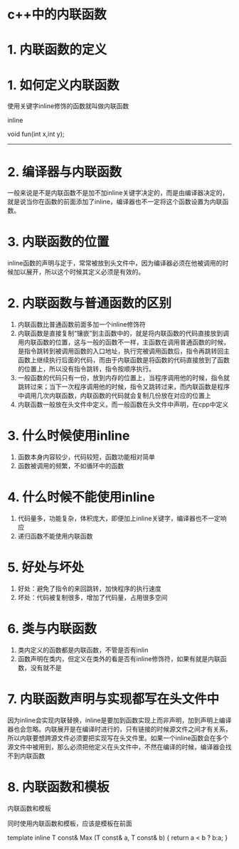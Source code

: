 # c++中的内联函数

# 1. 内联函数的定义

# 1. 如何定义内联函数

使用关键字inline修饰的函数就叫做内联函数

inline

void fun(int x,int y);

---

# 2. 编译器与内联函数

一般来说是不是内联函数不是加不加inline关键字决定的，而是由编译器决定的，就是说当你在函数的前面添加了inline，编译器也不一定将这个函数设置为内联函数。

# 3. 内联函数的位置

inline函数的声明与定于，常常被放到头文件中，因为编译器必须在他被调用的时候加以展开，所以这个时候其定义必须是有效的。

# 2. 内联函数与普通函数的区别

1. 内联函数比普通函数前面多加一个inline修饰符
2. 内联函数是直接复制“镶嵌”到主函数中的，就是将内联函数的代码直接放到调用内联函数的位置，这与一般的函数不一样，主函数在调用普通函数的时候，是指令跳转到被调用函数的入口地址，执行完被调用函数后，指令再跳转回主函数上继续执行后面的代码，而由于内联函数是将函数的代码直接放到了函数的位置上，所以没有指令跳转，指令按顺序执行。
3. 一般函数的代码只有一份，放到内存的位置上，当程序调用他的时候，指令就跳转过来；当下一次程序调用他的时候，指令又跳转过来，而内联函数是程序中调用几次内联函数，内联函数的代码就会复制几份放在对应的位置上
4. 内联函数一般放在头文件中定义，而一般函数在头文件中声明，在cpp中定义

# 3. 什么时候使用inline

1. 函数本身内容较少，代码较短，函数功能相对简单
2. 函数被调用的频繁，不如循环中的函数

# 4. 什么时候不能使用inline

1. 代码量多，功能复杂，体积庞大，即便加上inline关键字，编译器也不一定响应
2. 递归函数不能使用内联函数

# 5. 好处与坏处

1. 好处：避免了指令的来回跳转，加快程序的执行速度
2. 坏处：代码被复制很多，增加了代码量，占用很多空间

# 6. 类与内联函数

1. 类内定义的函数都是内联函数，不管是否有inlin
2. 函数声明在类内，但定义在类外的看是否有inline修饰符，如果有就是内联函数，没有就不是

# 7. 内联函数声明与实现都写在头文件中

因为inline会实现内联替换，inline是要加到函数实现上而非声明，加到声明上编译器也会忽略。内联展开是在编译时进行的，只有链接的时候源文件之间才有关系，所以内联要想跨源文件必须要把实现写在头文件里。如果一个inline函数会在多个源文件中被用到，那么必须把他定义在头文件中，不然在编译的时候，编译器会找不到内联函数

# 8. 内联函数和模板

内联函数和模板

同时使用内联函数和模板，应该是模板在前面

template <typename T>inline T const& Max (T const& a, T const& b) {     return a < b ? b:a; }